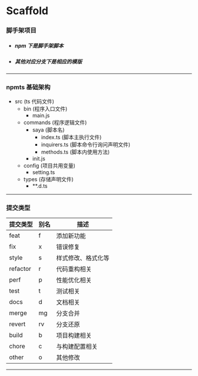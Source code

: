 # Scaffold

### 脚手架项目

- ##### npm 下是脚手架脚本
- ##### 其他对应分支下是相应的模版

---

### npmts 基础架构

- src (ts 代码文件)
  - bin (程序入口文件)
    - main.js
  - commands (程序逻辑文件)
    - saya (脚本名)
      - index.ts (脚本主执行文件)
      - inquirers.ts (脚本命令行询问声明文件)
      - methods.ts (脚本内使用方法)
    - init.js
  - config (项目共用变量)
    - setting.ts
  - types (存储声明文件)
    - \*\*.d.ts

---

### 提交类型

| 提交类型 | 别名 | 描述               |
| -------- | ---- | ------------------ |
| feat     | f    | 添加新功能         |
| fix      | x    | 错误修复           |
| style    | s    | 样式修改、格式化等 |
| refactor | r    | 代码重构相关       |
| perf     | p    | 性能优化相关       |
| test     | t    | 测试相关           |
| docs     | d    | 文档相关           |
| merge    | mg   | 分支合并           |
| revert   | rv   | 分支还原           |
| build    | b    | 项目构建相关       |
| chore    | c    | 与构建配置相关     |
| other    | o    | 其他修改           |

---
